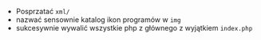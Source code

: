  + Posprzatać `xml/`
 + nazwać sensownie katalog ikon programów w `img`
 + sukcesywnie wywalić wszystkie php z głównego z wyjątkiem `index.php`
